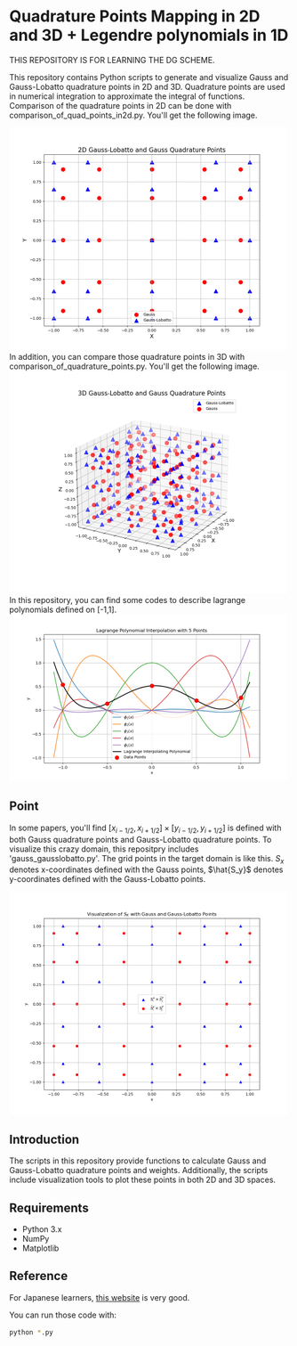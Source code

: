 # Quadrature Points Mapping in 2D and 3D + Legendre polynomials in 1D
THIS REPOSITORY IS FOR LEARNING THE DG SCHEME.

This repository contains Python scripts to generate and visualize Gauss and Gauss-Lobatto quadrature points in 2D and 3D. Quadrature points are used in numerical integration to approximate the integral of functions.
Comparison of the quadrature points in 2D can be done with comparison_of_quad_points_in2d.py. You'll get the following image.
<!-- ![image](figures/Gauss_Lobbato_comparison2d.png | width = 100) -->
<img src="https://github.com/Sho-Bob/DG-learner/blob/main/figures/Gauss_Lobbato_comparison2d.png" width ="500">
In addition, you can compare those quadrature points in 3D with comparison_of_quadrature_points.py. You'll get the following image.
<!-- ![3d comparison](figures/3d.png | width = 100) -->
<img src="https://github.com/Sho-Bob/DG-learner/blob/main/figures/3d.png" width ="500">
In this repository, you can find some codes to describe lagrange polynomials defined on [-1,1].
<!-- ![image](figures/legendre_poly.png | width = 100) -->
<img src="https://github.com/Sho-Bob/DG-learner/blob/main/figures/legendre_poly.png" width ="500">

## Point
In some papers, you'll find $[x_{i-1/2}, x_{i+1/2}] \times [y_{i-1/2}, y_{i+1/2}]$ is defined with both Gauss quadrature points and Gauss-Lobatto quadrature points. To visualize this crazy domain, this repositpry includes 'gauss_gausslobatto.py'. The grid points in the target domain is like this. $S_x$ denotes x-coordinates defined with the Gauss points, $\hat{S_y}$ denotes y-coordinates defined with the Gauss-Lobatto points. 
<!-- ![image](figures/crazy.png | width = 100) -->
<img src="https://github.com/Sho-Bob/DG-learner/blob/main/figures/crazy.png" width ="500">

## Introduction
The scripts in this repository provide functions to calculate Gauss and Gauss-Lobatto quadrature points and weights. Additionally, the scripts include visualization tools to plot these points in both 2D and 3D spaces.

## Requirements
- Python 3.x
- NumPy
- Matplotlib

## Reference
For Japanese learners, [this website](https://slpr.sakura.ne.jp/sikinote/docs/numeric/integration/gauss-quadrature/#mjx-eqn-e3) is very good.

You can run those code with:
```sh
python *.py
